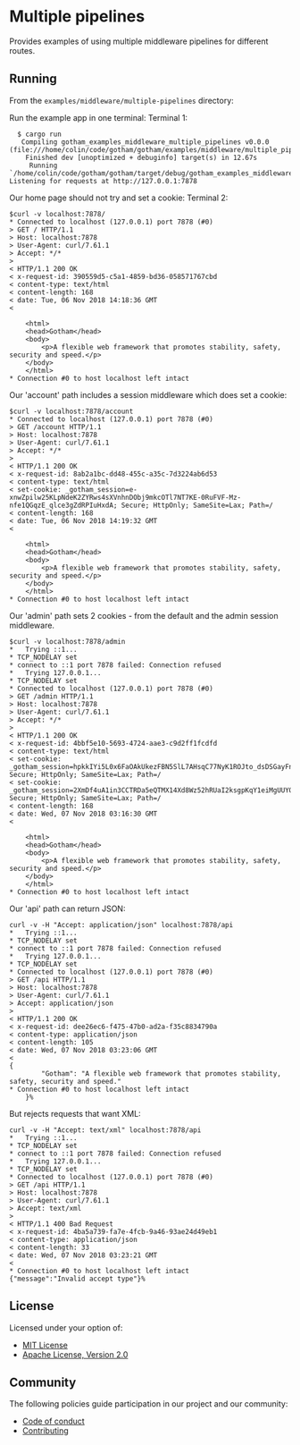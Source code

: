 # Multiple pipelines

Provides examples of using multiple middleware pipelines for different routes.

## Running

From the `examples/middleware/multiple-pipelines` directory:

Run the example app in one terminal:
Terminal 1:
```
  $ cargo run
   Compiling gotham_examples_middleware_multiple_pipelines v0.0.0 (file:///home/colin/code/gotham/gotham/examples/middleware/multiple_pipelines)
    Finished dev [unoptimized + debuginfo] target(s) in 12.67s
     Running `/home/colin/code/gotham/gotham/target/debug/gotham_examples_middleware_multiple_pipelines`
Listening for requests at http://127.0.0.1:7878
```

Our home page should not try and set a cookie:
Terminal 2:
```
$curl -v localhost:7878/
* Connected to localhost (127.0.0.1) port 7878 (#0)
> GET / HTTP/1.1
> Host: localhost:7878
> User-Agent: curl/7.61.1
> Accept: */*
>
< HTTP/1.1 200 OK
< x-request-id: 390559d5-c5a1-4859-bd36-058571767cbd
< content-type: text/html
< content-length: 168
< date: Tue, 06 Nov 2018 14:18:36 GMT
<

    <html>
    <head>Gotham</head>
    <body>
        <p>A flexible web framework that promotes stability, safety, security and speed.</p>
    </body>
    </html>
* Connection #0 to host localhost left intact
```

Our 'account' path includes a session middleware which does set a cookie:
```
$curl -v localhost:7878/account
* Connected to localhost (127.0.0.1) port 7878 (#0)
> GET /account HTTP/1.1
> Host: localhost:7878
> User-Agent: curl/7.61.1
> Accept: */*
>
< HTTP/1.1 200 OK
< x-request-id: 8ab2a1bc-dd48-455c-a35c-7d3224ab6d53
< content-type: text/html
< set-cookie: _gotham_session=e-xnwZpilw25KLpNdeK2ZYRws4sXVnhnDObj9mkcOTl7NT7KE-0RuFVF-Mz-nfe1QGqzE_qlce3gZdRPIuHxdA; Secure; HttpOnly; SameSite=Lax; Path=/
< content-length: 168
< date: Tue, 06 Nov 2018 14:19:32 GMT
<

    <html>
    <head>Gotham</head>
    <body>
        <p>A flexible web framework that promotes stability, safety, security and speed.</p>
    </body>
    </html>
* Connection #0 to host localhost left intact
```

Our 'admin' path sets 2 cookies - from the default and the admin session middleware.
```
$curl -v localhost:7878/admin
*   Trying ::1...
* TCP_NODELAY set
* connect to ::1 port 7878 failed: Connection refused
*   Trying 127.0.0.1...
* TCP_NODELAY set
* Connected to localhost (127.0.0.1) port 7878 (#0)
> GET /admin HTTP/1.1
> Host: localhost:7878
> User-Agent: curl/7.61.1
> Accept: */*
>
< HTTP/1.1 200 OK
< x-request-id: 4bbf5e10-5693-4724-aae3-c9d2ff1fcdfd
< content-type: text/html
< set-cookie: _gotham_session=hpkkIYi5L0x6FaOAkUkezFBN5SlL7AHsqC77NyK1ROJto_dsDSGayFni4x1NC_kQscfDWJpHFulV2XLHtB_0ew; Secure; HttpOnly; SameSite=Lax; Path=/
< set-cookie: _gotham_session=2XmDf4uA1in3CCTRDa5eQTMX14Xd8Wz52hRUaI2ksgpKqY1eiMgUUYOUM4V4LUy5mRORjM4H6kjvQAZ8HumCGw; Secure; HttpOnly; SameSite=Lax; Path=/
< content-length: 168
< date: Wed, 07 Nov 2018 03:16:30 GMT
<

    <html>
    <head>Gotham</head>
    <body>
        <p>A flexible web framework that promotes stability, safety, security and speed.</p>
    </body>
    </html>
* Connection #0 to host localhost left intact
```

Our 'api' path can return JSON:
```
curl -v -H "Accept: application/json" localhost:7878/api
*   Trying ::1...
* TCP_NODELAY set
* connect to ::1 port 7878 failed: Connection refused
*   Trying 127.0.0.1...
* TCP_NODELAY set
* Connected to localhost (127.0.0.1) port 7878 (#0)
> GET /api HTTP/1.1
> Host: localhost:7878
> User-Agent: curl/7.61.1
> Accept: application/json
>
< HTTP/1.1 200 OK
< x-request-id: dee26ec6-f475-47b0-ad2a-f35c8834790a
< content-type: application/json
< content-length: 105
< date: Wed, 07 Nov 2018 03:23:06 GMT
<
{
        "Gotham": "A flexible web framework that promotes stability, safety, security and speed."
* Connection #0 to host localhost left intact
    }%
```

But rejects requests that want XML:
```
curl -v -H "Accept: text/xml" localhost:7878/api
*   Trying ::1...
* TCP_NODELAY set
* connect to ::1 port 7878 failed: Connection refused
*   Trying 127.0.0.1...
* TCP_NODELAY set
* Connected to localhost (127.0.0.1) port 7878 (#0)
> GET /api HTTP/1.1
> Host: localhost:7878
> User-Agent: curl/7.61.1
> Accept: text/xml
>
< HTTP/1.1 400 Bad Request
< x-request-id: 4ba5a739-fa7e-4fcb-9a46-93ae24d49eb1
< content-type: application/json
< content-length: 33
< date: Wed, 07 Nov 2018 03:23:21 GMT
<
* Connection #0 to host localhost left intact
{"message":"Invalid accept type"}%
```

## License

Licensed under your option of:

* [MIT License](../../LICENSE-MIT)
* [Apache License, Version 2.0](../../LICENSE-APACHE)

## Community

The following policies guide participation in our project and our community:

* [Code of conduct](../../CODE_OF_CONDUCT.md)
* [Contributing](../../CONTRIBUTING.md)
